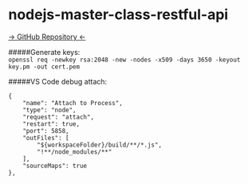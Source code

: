 # nodejs-master-class-restful-api

[-> GitHub Repository <-](https://github.com/ezalivadnyi/nodejs-master-class-restful-api)

#####Generate keys:  
```openssl req -newkey rsa:2048 -new -nodes -x509 -days 3650 -keyout key.pm -out cert.pem```  


#####VS Code debug attach:
```
{
    "name": "Attach to Process",
    "type": "node",
    "request": "attach",
    "restart": true,
    "port": 5858,
    "outFiles": [
        "${workspaceFolder}/build/**/*.js",
        "!**/node_modules/**"
    ],
    "sourceMaps": true
},
```